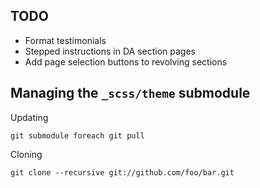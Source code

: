 ## TODO

* Format testimonials
* Stepped instructions in DA section pages
* Add page selection buttons to revolving sections

## Managing the `_scss/theme` submodule

Updating

    git submodule foreach git pull

Cloning

    git clone --recursive git://github.com/foo/bar.git
